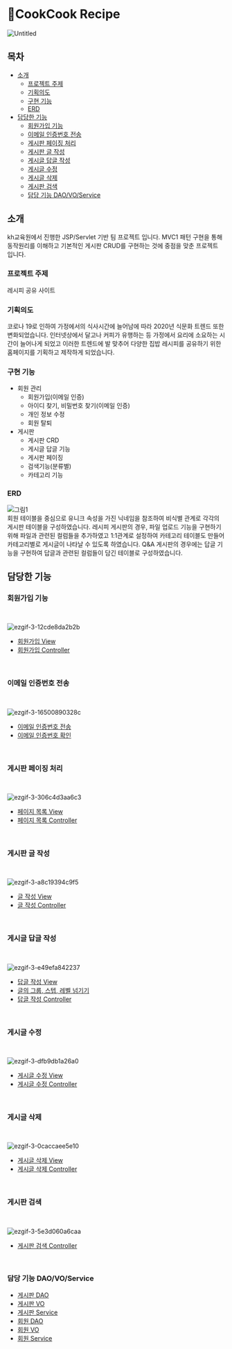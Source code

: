 # 🍳CookCook Recipe

![Untitled](https://user-images.githubusercontent.com/75398832/115556780-fbc5f180-a2eb-11eb-9285-1a5ada8f5af6.png)


## 목차
- [소개](#소개)
  - [프로젝트 주제](#프로젝트-주제)
  - [기획의도](#기획의도)
  - [구현 기능](#구현-기능)
  - [ERD](#ERD)
- [담당한 기능](#담당한-기능)
  - [회원가입 기능](#회원가입-기능)
  - [이메일 인증번호 전송](#이메일-인증번호-전송)
  - [게시판 페이징 처리](#게시판-페이징-처리)
  - [게시판 글 작성](#게시판-글-작성)
  - [게시글 답글 작성](#게시글-답글-작성)
  - [게시글 수정](#게시글-수정)
  - [게시글 삭제](#게시글-삭제)
  - [게시판 검색](#게시판-검색)
  - [담당 기능 DAO/VO/Service](#담당-기능-DAO\/VO\/Service)
 
## 소개

 kh교육원에서 진행한 JSP/Servlet 기반 팀 프로젝트 입니다.  MVC1 패턴 구현을 통해 동작원리를 이해하고 기본적인 게시판 CRUD를 구현하는 것에 중점을 맞춘 프로젝트 입니다. 

### 프로젝트 주제

레시피 공유 사이트

### 기획의도

코로나 19로 인하여 가정에서의 식사시간에 늘어남에 따라 2020년 식문화 트렌드 또한 변화되었습니다. 인터넷상에서 달고나 커피가 유행하는 등 가정에서 요리에 소요하는 시간이 늘어나게 되었고 이러한 트렌드에 발 맞추어 다양한 집밥 레시피를 공유하기 위한 홈페이지를 기획하고 제작하게 되었습니다.

### 구현 기능

- 회원 관리
    - 회원가입(이메일 인증)
    - 아이디 찾기, 비밀번호 찾기(이메일 인증)
    - 개인 정보 수정
    - 회원 탈퇴
- 게시판
    - 게시판 CRD
    - 게시글 답글 기능
    - 게시판 페이징
    - 검색기능(분류별)
    - 카테고리 기능

### ERD
![그림1](https://user-images.githubusercontent.com/75398832/115559610-ccfd4a80-a2ee-11eb-9ce7-ad21eb55ae3e.png)
<br/>
회원 테이블을 중심으로 유니크 속성을 가진 닉네임을 참조하여 비식별 관계로 각각의 게시판 테이블을 구성하였습니다. 
레시피 게시판의 경우, 파일 업로드 기능을 구현하기 위해 파일과 관련된 컬럼들을 추가하였고 
1:1관계로 설정하여 카테고리 테이블도 만들어 카테고리별로 게시글이 나타날 수 있도록 하였습니다. 
Q&A 게시판의 경우에는 답글 기능을 구현하여 답글과 관련된 컬럼들이 담긴 테이블로 구성하였습니다.


## 담당한 기능


### 회원가입 기능
<br/>

![ezgif-3-12cde8da2b2b](https://user-images.githubusercontent.com/75398832/115556912-26b04580-a2ec-11eb-8bbb-71e83bb80e77.gif)
<br/>
 - [회원가입 View](0_semiProject/WebContent/views/memberJoin.jsp)<br/>
 - [회원가입 Controller](0_semiProject/src/com/recipe/member/cotroller/MemberInsertServlet.java)
<br/>



### 이메일 인증번호 전송
<br/>

![ezgif-3-16500890328c](https://user-images.githubusercontent.com/75398832/115557402-a3dbba80-a2ec-11eb-8d0a-4f2c55b5e720.gif)
<br/>
- [이메일 인증번호 전송](0_semiProject/src/com/recipe/member/cotroller/MemberFindPwEmail.java)
- [이메일 인증번호 확인](0_semiProject/src/com/recipe/member/cotroller/MemberJoinEmailCheckNumServlet.java)
<br/>

### 게시판 페이징 처리
<br/>

![ezgif-3-306c4d3aa6c3](https://user-images.githubusercontent.com/75398832/115557455-af2ee600-a2ec-11eb-8bad-8da93d2a3463.gif)
<br/>
- [페이지 목록 View](0_semiProject/WebContent/aBoard/aBoardList.jsp)
- [페이지 목록 Controller](0_semiProject/src/com/recipe/aBoard/contraller/aBoardListServlet.java)
<br/>

### 게시판 글 작성
<br/>

![ezgif-3-a8c19394c9f5](https://user-images.githubusercontent.com/75398832/115557520-bbb33e80-a2ec-11eb-8f70-4164514cd7e0.gif)
<br/>
- [글 작성 View](0_semiProject/WebContent/aBoard/aBoardWriteForm.jsp)
- [글 작성 Controller](0_semiProject/src/com/recipe/aBoard/contraller/aBoardWriteServlet.java)
<br/>

### 게시글 답글 작성
<br/>

![ezgif-3-e49efa842237](https://user-images.githubusercontent.com/75398832/115557566-c8379700-a2ec-11eb-8fc2-712600f4e30a.gif)
<br/>
- [답글 작성 View](0_semiProject/WebContent/aBoard/aBoardReWriteForm.jsp)
- [글의 그룹, 스텝, 레벨 넘기기](0_semiProject/src/com/recipe/aBoard/contraller/aBoardReWriteRef.java)
- [답글 작성 Controller](0_semiProject/src/com/recipe/aBoard/contraller/aBoardReWriteServlet.java)
<br/>

### 게시글 수정
<br/>

![ezgif-3-dfb9db1a26a0](https://user-images.githubusercontent.com/75398832/115557644-dd142a80-a2ec-11eb-9228-70bd91fee1fa.gif)
<br/>
- [게시글 수정 View](0_semiProject/WebContent/aBoard/aBoardUpdateForm.jsp)
- [게시글 수정 Controller](0_semiProject/src/com/recipe/aBoard/contraller/aBoardUpdateServlet.java)
<br/>

### 게시글 삭제
<br/>

![ezgif-3-0caccaee5e10](https://user-images.githubusercontent.com/75398832/115557665-e604fc00-a2ec-11eb-8802-87f35f791b64.gif)
<br/>
- [게시글 삭제 View](0_semiProject/WebContent/aBoard/aBoardDeleteForm.jsp)
- [게시글 삭제 Controller](0_semiProject/src/com/recipe/aBoard/contraller/aBoardDeleteServlet.java)
<br/>

### 게시판 검색
<br/>

![ezgif-3-5e3d060a6caa](https://user-images.githubusercontent.com/75398832/115557697-edc4a080-a2ec-11eb-80f4-b0df00680b53.gif)
<br/>
- [게시판 검색 Controller](0_semiProject/src/com/recipe/aBoard/contraller/aBoardSearchServlet.java)
<br/>

### 담당 기능 DAO/VO/Service
- [게시판 DAO](0_semiProject/src/com/recipe/aBoard/dao/aBoardDAO.java)
- [게시판 VO](0_semiProject/src/com/recipe/aBoard/vo/aBoardVO.java)
- [게시판 Service](0_semiProject/src/com/recipe/aBoard/service/aBoardService.java)
- [회원 DAO](0_semiProject/src/com/recipe/member/dao/MemberDAO.java)
- [회원 VO](0_semiProject/src/com/recipe/member/vo/MemberVO.java)
- [회원 Service](0_semiProject/src/com/recipe/member/service/MemberService.java)


